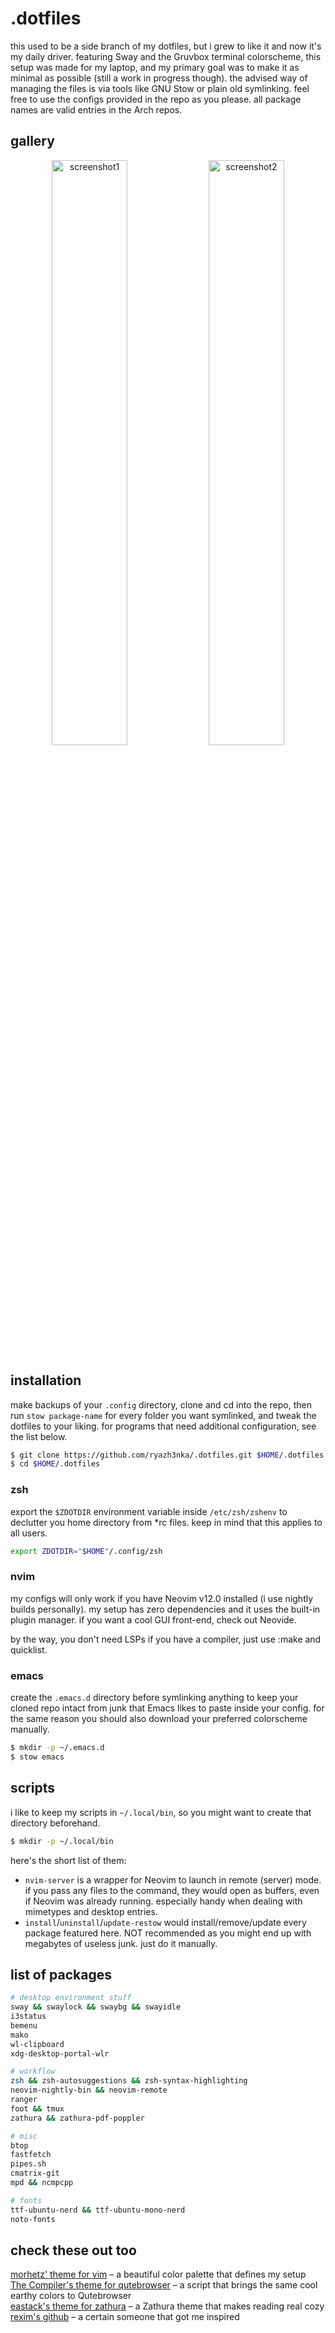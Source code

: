 # .dotfiles
this used to be a side branch of my dotfiles, but i grew to like it and now it's my daily driver. featuring Sway and the Gruvbox terminal colorscheme, this setup was made for my laptop, and my primary goal was to make it as minimal as possible (still a work in progress though). the advised way of managing the files is via tools like GNU Stow or plain old symlinking. feel free to use the configs provided in the repo as you please. all package names are valid entries in the Arch repos.

## gallery
<p align="center">
  <img src="https://github.com/user-attachments/assets/3d929b02-190f-4860-92eb-2dcf07de4243" alt="screenshot1" width="49%">
  <img src="https://github.com/user-attachments/assets/93df3c00-65bd-4d95-bb7c-ec59b10fc25c" alt="screenshot2" width="49%">
</p>

## installation
make backups of your `.config` directory, clone and cd into the repo, then run `stow package-name` for every folder you want symlinked, and tweak the dotfiles to your liking. for programs that need additional configuration, see the list below.
```zsh
$ git clone https://github.com/ryazh3nka/.dotfiles.git $HOME/.dotfiles
$ cd $HOME/.dotfiles
```

### zsh
export the `$ZDOTDIR` environment variable inside `/etc/zsh/zshenv` to declutter you home directory from *rc files. keep in mind that this applies to all users.
```zsh
export ZDOTDIR="$HOME"/.config/zsh
```

### nvim
my configs will only work if you have Neovim v12.0 installed (i use nightly builds personally). my setup has zero dependencies and it uses the built-in plugin manager. if you want a cool GUI front-end, check out Neovide.

by the way, you don't need LSPs if you have a compiler, just use :make and quicklist.

### emacs
create the `.emacs.d` directory before symlinking anything to keep your cloned repo intact from junk that Emacs likes to paste inside your config. for the same reason you should also download your preferred colorscheme manually.
```zsh
$ mkdir -p ~/.emacs.d
$ stow emacs
```

## scripts
i like to keep my scripts in `~/.local/bin`, so you might want to create that directory beforehand.
```zsh
$ mkdir -p ~/.local/bin
```

here's the short list of them:
- `nvim-server` is a wrapper for Neovim to launch in remote (server) mode. if you pass any files to the command, they would open as buffers, even if Neovim was already running. especially handy when dealing with mimetypes and desktop entries.
- `install`/`uninstall`/`update-restow` would install/remove/update every package featured here. NOT recommended as you might end up with megabytes of useless junk. just do it manually.

## list of packages
```zsh
# desktop environment stuff
sway && swaylock && swaybg && swayidle
i3status
bemenu
mako
wl-clipboard
xdg-desktop-portal-wlr

# workflow 
zsh && zsh-autosuggestions && zsh-syntax-highlighting
neovim-nightly-bin && neovim-remote
ranger
foot && tmux
zathura && zathura-pdf-poppler

# misc
btop
fastfetch
pipes.sh
cmatrix-git
mpd && ncmpcpp

# fonts
ttf-ubuntu-nerd && ttf-ubuntu-mono-nerd
noto-fonts
```

## check these out too
[morhetz' theme for vim](https://github.com/morhetz/gruvbox) – a beautiful color palette that defines my setup</br>
[The Compiler's theme for qutebrowser](https://github.com/The-Compiler/dotfiles/blob/master/qutebrowser/gruvbox.py) – a script that brings the same cool earthy colors to Qutebrowser</br>
[eastack's theme for zathura](https://github.com/eastack/zathura-gruvbox) – a Zathura theme that makes reading real cozy</br>
[rexim's github](https://github.com/rexim) – a certain someone that got me inspired</br>
